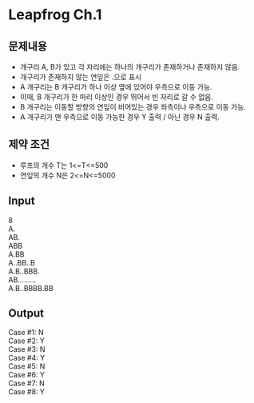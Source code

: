 # Leapfrog Ch.1

## 문제내용
- 개구리 A, B가 있고 각 자리에는 하나의 개구리가 존재하거나 존재하지 않음.
- 개구리가 존재하지 않는 연잎은 .으로 표시
- A 개구리는 B 개구리가 하나 이상 옆에 있어야 우측으로 이동 가능.
- 이때, B 개구리가 한 마리 이상인 경우 뛰어서 빈 자리로 갈 수 없음.
- B 개구리는 이동할 방향의 연잎이 비어있는 경우 좌측이나 우측으로 이동 가능.
- A 개구리가 맨 우측으로 이동 가능한 경우 Y 출력 / 아닌 경우 N 출력.


## 제약 조건
- 루프의 개수 T는 1<=T<=500
- 연잎의 개수 N은 2<=N<=5000

## Input
8  
A.  
AB.  
ABB  
A.BB  
A..BB..B  
A.B..BBB.  
AB.........  
A.B..BBBB.BB  


## Output
Case #1: N  
Case #2: Y  
Case #3: N  
Case #4: Y  
Case #5: N  
Case #6: Y  
Case #7: N  
Case #8: Y  
